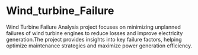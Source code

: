 # Wind_turbine_Failure
Wind Turbine Failure Analysis project focuses on minimizing unplanned failures of wind turbine engines to reduce losses and improve electricity generation.The project provides insights into key failure factors, helping optimize maintenance strategies and maximize power generation efficiency.
